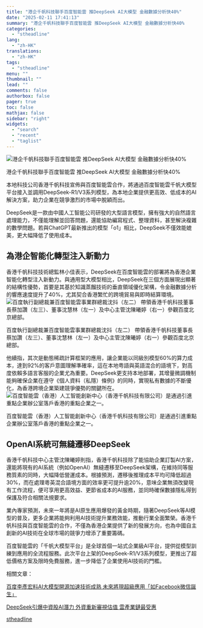 ```yaml
---
title: "港企千帆科技聯手百度智能雲 推DeepSeek AI大模型 金融數據分析快40%"
date: "2025-02-11 17:41:13"
summary: "港企千帆科技聯手百度智能雲 推DeepSeek AI大模型 金融數據分析快40%      ..."
categories:
  - "stheadline"
lang:
  - "zh-HK"
translations:
  - "zh-HK"
tags:
  - "stheadline"
menu: ""
thumbnail: ""
lead: ""
comments: false
authorbox: false
pager: true
toc: false
mathjax: false
sidebar: "right"
widgets:
  - "search"
  - "recent"
  - "taglist"
---
```


![港企千帆科技聯手百度智能雲 推DeepSeek AI大模型 金融數據分析快40%](https://image.stheadline.com/f/680p0/0x0/100/none/cc8890247d77198ec52169350fd9c5c2/stheadline/inewsmedia/20250211/_2025021117322084387.jpg)

港企千帆科技聯手百度智能雲 推DeepSeek AI大模型 金融數據分析快40%




本地科技公司香港千帆科技宣佈與百度智能雲合作，將通過百度智能雲千帆大模型平台接入並調用DeepSeek-R1/V3系列模型，為本地企業提供更高效、低成本的AI解決方案，助力企業在競爭激烈的市場中脫穎而出。

DeepSeek是一款由中國人工智能公司研發的大型語言模型，擁有強大的自然語言處理能力，不僅能理解並回答問題，還能協助編寫程式、整理資料，甚至解決複雜的數學問題。若與ChatGPT最新推出的模型「o1」相比，DeepSeek不僅效能媲美，更大幅降低了使用成本。

為港企智能化轉型注入新動力
-------------

香港千帆科技技術總監林小佳表示，DeepSeek在百度智能雲的部署將為香港企業智能化轉型注入新動力。與通用型大模型相比，DeepSeek在三個方面展現出顯著的結構性優勢，首要是其基於知識蒸餾技術的垂直領域優化架構，令金融數據分析的響應速度提升了40%，尤其契合香港繁忙的跨境貿易與即時結算環境。
 ![百度執行副總裁兼百度智能雲事業群總裁沈抖（左二） 帶領香港千帆科技董事長蔡加讚（左三）、董事沈慧林（左一）及中心主管沈陳曦婷（右一）參觀百度北京總部。](https://image.hkhl.hk/f/1024p0/0x0/100/none/4e5c5da7b1e5ecd29691a5bd46ed73b1/2025-02/173926442457759.jpg)


百度執行副總裁兼百度智能雲事業群總裁沈抖（左二） 帶領香港千帆科技董事長蔡加讚（左三）、董事沈慧林（左一）及中心主管沈陳曦婷（右一）參觀百度北京總部。




他續指，其次是動態稀疏計算框架的應用，讓企業能以同級別模型60%的算力成本，達到92%的客戶意圖理解準確率，這在本地粤語與英語混合的語境下，對高度依賴多語言客服的企業尤為重要。DeepSeek更支持本地部署，其增量微調機制能夠確保企業在遵守《個人資料（私隱）條例》的同時，實現私有數據的不斷優化，為香港跨境企業築建競爭優勢的關鍵所在。
 ![百度智能雲（香港）人工智能創新中心（香港千帆科技有限公司）是通過引進重點企業辦公室落戶香港的重點企業之一。](https://image.hkhl.hk/f/1024p0/0x0/100/none/3ef1e270703bd131e55461b195f3644f/2025-02/HKQF_.jpg)


百度智能雲（香港）人工智能創新中心（香港千帆科技有限公司）是通過引進重點企業辦公室落戶香港的重點企業之一。




OpenAI系統可無縫遷移DeepSeek
---------------------

香港千帆科技中心主管沈陳曦婷則指，香港千帆科技除了能協助企業訂製AI方案，還能將現有的AI系統（例如OpenAI）無縫遷移至DeepSeek架構，在維持同等服務質素的同時，大幅降低營運成本。根據預測，遷移後推理成本平均可降低超過30%，而在處理粵英混合語境方面的效率更可提升逾20%，意味企業無須改變現有工作流程，便可享用更高效益、更節省成本的AI服務，並同時確保數據隱私得到保護及符合相關法規要求。

業內專家預測，未來一年將是AI原生應用爆發的黃金時期，隨著DeepSeek等AI模型的普及，更多企業將能夠利用AI技術提升業務效能，推動行業全面繁榮。香港千帆科技與百度智能雲的合作，不僅為香港企業提供了新的發展方向，也為中國自主創新的AI技術在全球市場的競爭力增添了重要籌碼。

百度智能雲的「千帆大模型平台」是全球首個一站式企業級AI平台，提供從模型訓練到應用的全流程服務。此次平台上架的DeepSeek-R1/V3系列模型，更推出了超低價格方案及限時免費服務，進一步降低了企業使用AI技術的門檻。

相關文章：

[百度李彥宏料AI大模型開源加速技術成熟 未來將現超級應用「如Facebook微信誕生」](https://www.stheadline.com/realtime-finance/3427730)

[DeepSeek引爆中資股AI潛力 外資重新審視估值 雲產業鏈最受惠](https://www.stheadline.com/investment/3427415/)

[stheadline](https://std.stheadline.com/realtime/article/2052143/即時-財經-港企千帆科技聯手百度智能雲-推DeepSeek-AI大模型-金融數據分析快40)
